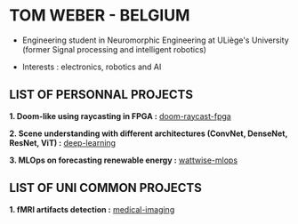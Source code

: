 # TOM WEBER - BELGIUM

- Engineering student in Neuromorphic Engineering at ULiège's University (former Signal processing and intelligent robotics)

- Interests : electronics, robotics and AI

## LIST OF PERSONNAL PROJECTS

**1. Doom-like using raycasting in FPGA :** [doom-raycast-fpga](https://github.com/webertom6/doom-raycast-fpga)

**2. Scene understanding with different architectures (ConvNet, DenseNet, ResNet, ViT) :** [deep-learning](https://github.com/webertom6/deep-learning)

**3. MLOps on forecasting renewable energy :** [wattwise-mlops](https://github.com/webertom6/wattwise-mlops)

## LIST OF UNI COMMON PROJECTS

**1. fMRI artifacts detection :** [medical-imaging](https://github.com/webertom6/medical-imaging)


<!---
webertom6/webertom6 is a ✨ special ✨ repository because its `README.md` (this file) appears on your GitHub profile.
You can click the Preview link to take a look at your changes.
--->
